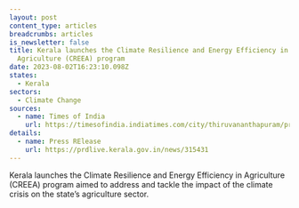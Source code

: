 ```yaml
---
layout: post
content_type: articles
breadcrumbs: articles
is_newsletter: false
title: Kerala launches the Climate Resilience and Energy Efficiency in
  Agriculture (CREEA) program
date: 2023-08-02T16:23:10.098Z
states:
  - Kerala
sectors:
  - Climate Change
sources:
  - name: Times of India
    url: https://timesofindia.indiatimes.com/city/thiruvananthapuram/project-launched-to-help-farmers-fight-climate-change/articleshow/102121536.cms
details:
  - name: Press RElease
    url: https://prdlive.kerala.gov.in/news/315431
---
```

Kerala launches the Climate Resilience and Energy Efficiency in Agriculture (CREEA) program aimed to address and tackle the impact of the climate crisis on the state’s agriculture sector.
